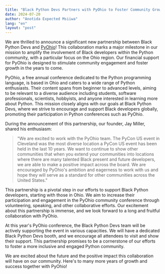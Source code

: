 ```yaml
---
title: "Black Python Devs Partners with PyOhio to Foster Community Growth"
date: 2024-07-20
author: "Anotida Expected Msiiwa"
lang: "en"
layout: "post"
---
```


We are thrilled to announce a significant new partnership between Black Python Devs and [PyOhio](https://www.pyohio.org/2024/)! This collaboration marks a major milestone in our mission to amplify the involvement of Black developers within the Python community, with a particular focus on the Ohio region. Our financial support for PyOhio is designed to stimulate community engagement and foster growth in the years to come.

PyOhio, a free annual conference dedicated to the Python programming language, is based in Ohio and caters to a wide range of Python enthusiasts. Their content spans from beginner to advanced levels, aiming to be relevant to a diverse audience including students, software professionals, scientists, hobbyists, and anyone interested in learning more about Python. This mission closely aligns with our goals at Black Python Devs, where we strive to encourage and support Black developers globally, promoting their participation in Python conferences such as PyOhio.

During the announcement of this partnership, our founder, Jay Miller, shared his enthusiasm:

> "We are excited to work with the PyOhio team. The PyCon US event in Cleveland was the most diverse location a PyCon US event has been held in the last 10 years. We want to continue to show other communities that when you extend your communities into locations where there are many talented Black present and future developers, we are able to make a positive impact across the board. We are encouraged by PyOhio's ambition and eagerness to work with us and hope they will serve as a standard for other communities across the United States."

This partnership is a pivotal step in our efforts to support Black Python developers, starting with those in Ohio. We aim to increase their participation and engagement in the PyOhio community conference through volunteering, speaking, and other collaborative efforts. Our excitement about this partnership is immense, and we look forward to a long and fruitful collaboration with PyOhio.

At this year's PyOhio conference, the Black Python Devs team will be actively supporting the event in various capacities. We will have a dedicated Black Python Devs booth, and we encourage all attendees to visit and show their support. This partnership promises to be a cornerstone of our efforts to foster a more inclusive and engaged Python community.

We are excited about the future and the positive impact this collaboration will have on our community. Here's to many more years of growth and success together with PyOhio!
